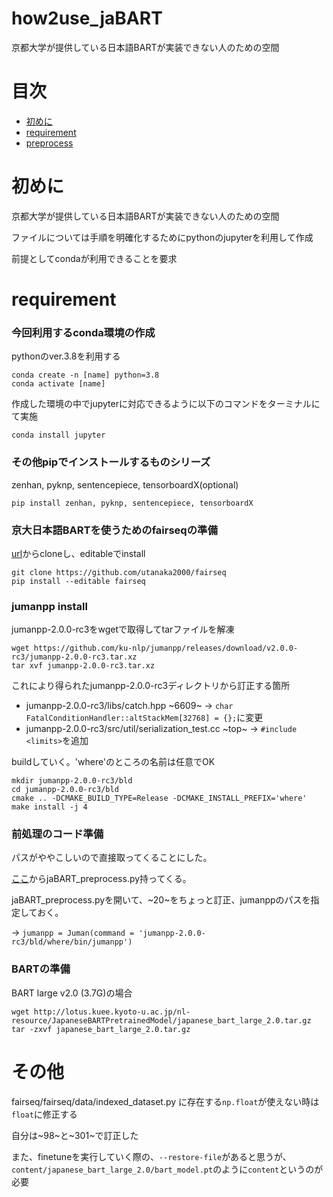 # how2use_jaBART
京都大学が提供している日本語BARTが実装できない人のための空間
# 目次

- [初めに](#初めに)
- [requirement](#requirement)
- [preprocess](#preprocess)

# 初めに
京都大学が提供している日本語BARTが実装できない人のための空間

ファイルについては手順を明確化するためにpythonのjupyterを利用して作成

前提としてcondaが利用できることを要求

# requirement

###  今回利用するconda環境の作成

pythonのver.3.8を利用する
```
conda create -n [name] python=3.8
conda activate [name]
```
作成した環境の中でjupyterに対応できるように以下のコマンドをターミナルにて実施
```
conda install jupyter
```

### その他pipでインストールするものシリーズ
zenhan, pyknp, sentencepiece, tensorboardX(optional)
```
pip install zenhan, pyknp, sentencepiece, tensorboardX
```

### 京大日本語BARTを使うためのfairseqの準備
[url](https://github.com/utanaka2000/fairseq)からcloneし、editableでinstall
```
git clone https://github.com/utanaka2000/fairseq
pip install --editable fairseq
```

### jumanpp install
jumanpp-2.0.0-rc3をwgetで取得してtarファイルを解凍
```
wget https://github.com/ku-nlp/jumanpp/releases/download/v2.0.0-rc3/jumanpp-2.0.0-rc3.tar.xz
tar xvf jumanpp-2.0.0-rc3.tar.xz
```
これにより得られたjumanpp-2.0.0-rc3ディレクトリから訂正する箇所
- jumanpp-2.0.0-rc3/libs/catch.hpp ~6609~
-> ```char FatalConditionHandler::altStackMem[32768] = {};```に変更
- jumanpp-2.0.0-rc3/src/util/serialization_test.cc  ~top~
-> ```#include <limits>```を追加

buildしていく。'where'のところの名前は任意でOK
```
mkdir jumanpp-2.0.0-rc3/bld
cd jumanpp-2.0.0-rc3/bld
cmake .. -DCMAKE_BUILD_TYPE=Release -DCMAKE_INSTALL_PREFIX='where'
make install -j 4
```

### 前処理のコード準備
パスがややこしいので直接取ってくることにした。

[ここ](https://github.com/utanaka2000/fairseq/blob/japanese_bart_pretrained_model/jaBART_preprocess.py )からjaBART_preprocess.py持ってくる。

jaBART_preprocess.pyを開いて、~20~をちょっと訂正、jumanppのパスを指定しておく。

-> ```jumanpp = Juman(command = 'jumanpp-2.0.0-rc3/bld/where/bin/jumanpp')```

### BARTの準備
BART large v2.0 (3.7G)の場合
```
wget http://lotus.kuee.kyoto-u.ac.jp/nl-resource/JapaneseBARTPretrainedModel/japanese_bart_large_2.0.tar.gz
tar -zxvf japanese_bart_large_2.0.tar.gz
```
# その他
fairseq/fairseq/data/indexed_dataset.py に存在する```np.float```が使えない時は```float```に修正する

自分は~98~と~301~で訂正した

また、finetuneを実行していく際の、```--restore-file```があると思うが、```content/japanese_bart_large_2.0/bart_model.pt```のように```content```というのが必要
